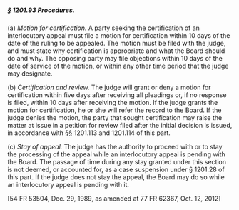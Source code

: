 ##### § 1201.93 Procedures. #####

(a) *Motion for certification.* A party seeking the certification of an interlocutory appeal must file a motion for certification within 10 days of the date of the ruling to be appealed. The motion must be filed with the judge, and must state why certification is appropriate and what the Board should do and why. The opposing party may file objections within 10 days of the date of service of the motion, or within any other time period that the judge may designate.

(b) *Certification and review.* The judge will grant or deny a motion for certification within five days after receiving all pleadings or, if no response is filed, within 10 days after receiving the motion. If the judge grants the motion for certification, he or she will refer the record to the Board. If the judge denies the motion, the party that sought certification may raise the matter at issue in a petition for review filed after the initial decision is issued, in accordance with §§ 1201.113 and 1201.114 of this part.

(c) *Stay of appeal.* The judge has the authority to proceed with or to stay the processing of the appeal while an interlocutory appeal is pending with the Board. The passage of time during any stay granted under this section is not deemed, or accounted for, as a case suspension under § 1201.28 of this part. If the judge does not stay the appeal, the Board may do so while an interlocutory appeal is pending with it.

[54 FR 53504, Dec. 29, 1989, as amended at 77 FR 62367, Oct. 12, 2012]